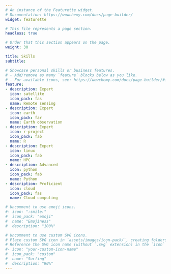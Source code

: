 ```yaml
---
# An instance of the Featurette widget.
# Documentation: https://wowchemy.com/docs/page-builder/
widget: featurette

# This file represents a page section.
headless: true

# Order that this section appears on the page.
weight: 30

title: Skills
subtitle:

# Showcase personal skills or business features.
# - Add/remove as many `feature` blocks below as you like.
# - For available icons, see: https://wowchemy.com/docs/page-builder/#icons
feature:
- description: Expert
  icon: satellite
  icon_pack: fas
  name: Remote sensing
- description: Expert
  icon: earth
  icon_pack: far
  name: Earth observation
- description: Expert
  icon: r-project
  icon_pack: fab
  name: R
- description: Expert
  icon: linux
  icon_pack: fab
  name: HPC
- description: Advanced
  icon: python
  icon_pack: fab
  name: Python
- description: Proficient
  icon: cloud
  icon_pack: fas
  name: Cloud computing

# Uncomment to use emoji icons.
#- icon: ":smile:"
#  icon_pack: "emoji"
#  name: "Emojiness"
#  description: "100%"  

# Uncomment to use custom SVG icons.
# Place custom SVG icon in `assets/images/icon-pack/`, creating folders if necessary.
# Reference the SVG icon name (without `.svg` extension) in the `icon` field.
#- icon: "your-custom-icon-name"
#  icon_pack: "custom"
#  name: "Surfing"
#  description: "90%"
---
```

